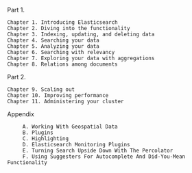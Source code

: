 Part 1.
       
    Chapter 1. Introducing Elasticsearch
    Chapter 2. Diving into the functionality
    Chapter 3. Indexing, updating, and deleting data
    Chapter 4. Searching your data
    Chapter 5. Analyzing your data
    Chapter 6. Searching with relevancy
    Chapter 7. Exploring your data with aggregations
    Chapter 8. Relations among documents
       
Part 2.
       
    Chapter 9. Scaling out
    Chapter 10. Improving performance
    Chapter 11. Administering your cluster
       
Appendix 

         A. Working With Geospatial Data
         B. Plugins
         C. Highlighting
         D. Elasticsearch Monitoring Plugins
         E. Turning Search Upside Down With The Percolator
         F. Using Suggesters For Autocomplete And Did-You-Mean Functionality
